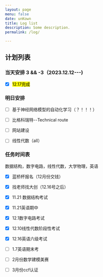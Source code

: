 ```yaml
---
layout: page
menu: false
date: unKown
title: Log list
description: Some description.
permalink: /log/

---
```


## 计划列表

### 当天安排 3 && -3（2023.12.12---)

- [x] <mark>12.17完成</mark>

### 明日安排

- [ ] 基于神经网络模型的自动化学习（？！！！）

- [ ] 比格科瑞特--Technical route

- [ ] 网站建设

- [ ] 线性代数（all）

### 任务时间表

数据结构，数字电路，线性代数，大学物理，英语

- [x] 蓝桥杯报名（12月份交钱）

- [x] 找老师找大创（12.16号之后）

- [x] 11.21 数据结构考试

- [x] 11.21英语期中

- [x] 12.1数字电路考试

- [x] 12.10线性代数阶段性考试

- [x] 12.16英语六级考试

- [ ] 1.7英语期末考

- [ ] 2月份数学建模美赛

- [ ] 3月份ccf认证
